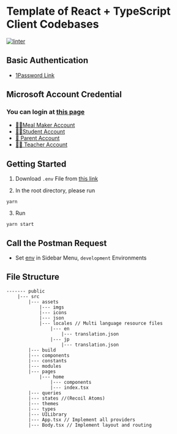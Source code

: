 # Template of React + TypeScript Client Codebases
[![linter](https://github.com/viven-inc/react-typescript-template/actions/workflows/linter.yml/badge.svg)](https://github.com/viven-inc/react-typescript-template/actions/workflows/linter.yml)

## Basic Authentication
- [1Password Link](https://share.1password.com/s#HRUsJ956H4Rh1S8hQOae2vocMMB6ni6kHP1cBBhNni4)

## Microsoft Account Credential

### You can login at [this page](https://login.microsoftonline.com/)
- [👩‍🍳Meal Maker Account](https://share.1password.com/s#fbGk_ZEvlFeKfBoIXUPOc1S4EdeEpFl7x3G6hp1AU6s)
- [🧑‍🎓Student Account](https://share.1password.com/s#BSkmikfW3L3ETgwOKyKWqlVI8AAiLkVtbvsoJsoNGYY)
- [👩 Parent Account](https://share.1password.com/s#RLeztxaIPajB4LUzUHJtYoT2bkqNB7XPmBuURFAdCns)
- [👩‍🏫 Teacher Account](https://share.1password.com/s#lJtoqHHiFmoxod2bUmMwffHAkX7lQVtb2o2_e7IVunk)

## Getting Started

1. Download `.env` File from [this link](https://share.1password.com/s#p9pHwDc16pJFpbSrjDYKILKM49qjKlWcl0qRUJOotHY)

2. In the root directory, please run 

```
yarn 
```

3. Run 

```
yarn start
```

## Call the Postman Request
- Set [env](https://share.1password.com/s#EGyw6CvKwF9F30XtVZYuN8FkNRKoAdRC-c12g3kUdt0) in Sidebar Menu, `development` Environments 

## File Structure
```
------- public 
    |--- src 
        |--- assets
            |--- imgs
            |--- icons
            |--- json
            |--- locales // Multi language resource files
                |--- en
                    |--- translation.json
                |--- jp
                    |--- translation.json
        |--- build
        |--- components
        |--- constants
        |--- modules
        |--- pages
            |--- home
                |--- components
                |--- index.tsx
        |--- queries
        |--- states //(Recoil Atoms)
        |--- themes
        |--- types
        |--- UILibrary
        |--- App.tsx // Implement all providers
        |--- Body.tsx // Implement layout and routing
```
